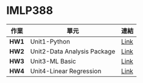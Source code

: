 # IMLP388

作業|單元|連結
---|---|---
**HW1**|Unit1-Python|[Link](https://github.com/YJ043/IMLP388/tree/main/Unit01)
**HW2**|Unit2-Data Analysis Package|[Link](https://github.com/YJ043/IMLP388/tree/main/Unit02)
**HW3**|Unit3-ML Basic|[Link](https://github.com/YJ043/IMLP388/tree/main/Unit03)
**HW4**|Unit4-Linear Regression|[Link](https://github.com/YJ043/IMLP388/tree/main/Unit04)
